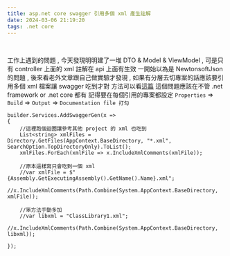 ```yaml
---
title: asp.net core swagger 引用多個 xml 產生註解
date: 2024-03-06 21:19:20
tags: .net core
---
```

&nbsp;
<!-- more -->

工作上遇到的問題 , 今天發現明明建了一堆 DTO & Model & ViewModel , 可是只有 controller 上面的 xml 註解在 api 上面有生效
一開始以為是 NewtonsoftJson 的問題 , 後來看老外文章跟自己做實驗才發現 , 如果有分層去切專案的話應該要引用多個 xml 檔案讓 swagger 吃到才對
方法可以看[這篇](https://github.com/domaindrivendev/Swashbuckle.WebApi/issues/1387)
這個問題應該在不管 .net framework or .net core 都有
記得要在每個引用的專案都設定 `Properties` => `Build` => `Output` => `Documentation file 打勾`
```
builder.Services.AddSwaggerGen(x =>
{
	//這裡跑個迴圈讓參考其他 project 的 xml 也吃到
    List<string> xmlFiles = Directory.GetFiles(AppContext.BaseDirectory, "*.xml", SearchOption.TopDirectoryOnly).ToList();
    xmlFiles.ForEach(xmlFile => x.IncludeXmlComments(xmlFile));

	//原本這樣寫只會吃到一個 xml
    //var xmlFile = $"{Assembly.GetExecutingAssembly().GetName().Name}.xml";
    //x.IncludeXmlComments(Path.Combine(System.AppContext.BaseDirectory, xmlFile));
	
	//笨方法手動多加
	//var libxml = "ClassLibrary1.xml";
    //x.IncludeXmlComments(Path.Combine(System.AppContext.BaseDirectory, libxml));

});

```
